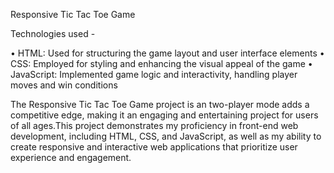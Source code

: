 Responsive Tic Tac Toe Game 

Technologies used - 

•	HTML:  Used for structuring the game layout and user interface elements
•	CSS:  Employed for styling and enhancing the visual appeal of the game
•	JavaScript:  Implemented game logic and interactivity, handling player moves and win conditions


The Responsive Tic Tac Toe Game project is an two-player mode adds a competitive edge, making it an engaging and entertaining project for users of all ages.This project demonstrates my proficiency in front-end web development, including HTML, CSS, and JavaScript, as well as my ability to create responsive and interactive web applications that prioritize user experience and engagement.
